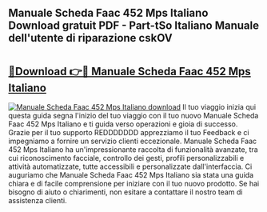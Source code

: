## Manuale Scheda Faac 452 Mps Italiano Download gratuit PDF - Part-tSo Italiano Manuale dell'utente di riparazione cskOV

# <h2><a href="http://dfb3vk6.blite.top/?on=Manuale+Scheda+Faac+452+Mps+Italiano">🔗Download 👉🔴 Manuale Scheda Faac 452 Mps Italiano</a></h2>

[![Manuale Scheda Faac 452 Mps Italiano download](https://i.imgur.com/lujVjoI.png)](http://dfb3vk6.blite.top/?on=Manuale+Scheda+Faac+452+Mps+Italiano)
Il tuo viaggio inizia qui questa guida segna l'inizio del tuo viaggio con il tuo nuovo Manuale Scheda Faac 452 Mps Italiano e ti guida verso operazioni e gioia di successo. Grazie per il tuo supporto REDDDDDDD apprezziamo il tuo Feedback e ci impegniamo a fornire un servizio clienti eccezionale. Manuale Scheda Faac 452 Mps Italiano ha un'impressionante raccolta di funzionalità avanzate, tra cui riconoscimento facciale, controllo dei gesti, profili personalizzabili e attività automatizzate, tutte accessibili e personalizzate dall'interfaccia. Ci auguriamo che Manuale Scheda Faac 452 Mps Italiano sia stata una guida chiara e di facile comprensione per iniziare con il tuo nuovo prodotto. Se hai bisogno di aiuto o chiarimenti, non esitare a contattare il nostro team di assistenza clienti.
